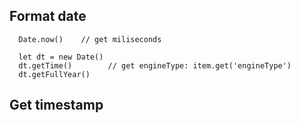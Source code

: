 ## Format date
```
  Date.now()    // get miliseconds

  let dt = new Date()
  dt.getTime()        // get engineType: item.get('engineType')
  dt.getFullYear()
```


## Get timestamp